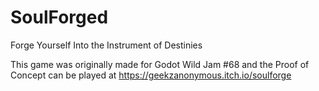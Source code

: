 # SoulForged
Forge Yourself Into the Instrument of Destinies

This game was originally made for Godot Wild Jam #68 and the Proof of Concept can be played at https://geekzanonymous.itch.io/soulforge